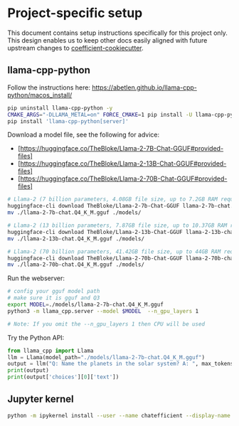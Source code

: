 # Project-specific setup

This document contains setup instructions specifically for this project only. This design enables
us to keep other docs easily aligned with future upstream changes to
[coefficient-cookiecutter](https://github.com/CoefficientSystems/coefficient-cookiecutter/).


## llama-cpp-python

Follow the instructions here: https://abetlen.github.io/llama-cpp-python/macos_install/

```sh
pip uninstall llama-cpp-python -y
CMAKE_ARGS="-DLLAMA_METAL=on" FORCE_CMAKE=1 pip install -U llama-cpp-python --no-cache-dir
pip install 'llama-cpp-python[server]'
```

Download a model file, see the following for advice:
  - [https://huggingface.co/TheBloke/Llama-2-7B-Chat-GGUF#provided-files]
  - [https://huggingface.co/TheBloke/Llama-2-13B-Chat-GGUF#provided-files]
  - [https://huggingface.co/TheBloke/Llama-2-70B-Chat-GGUF#provided-files]

```sh
# Llama-2 (7 billion parameters, 4.08GB file size, up to 7.2GB RAM required to run)
huggingface-cli download TheBloke/Llama-2-7b-Chat-GGUF llama-2-7b-chat.Q4_K_M.gguf --local-dir . --local-dir-use-symlinks False
mv ./llama-2-7b-chat.Q4_K_M.gguf ./models/

# Llama-2 (13 billion parameters, 7.87GB file size, up to 10.37GB RAM required to run)
huggingface-cli download TheBloke/Llama-2-13b-Chat-GGUF llama-2-13b-chat.Q4_K_M.gguf --local-dir . --local-dir-use-symlinks False
mv ./llama-2-13b-chat.Q4_K_M.gguf ./models/

# Llama-2 (70 billion parameters, 41.42GB file size, up to 44GB RAM required to run)
huggingface-cli download TheBloke/Llama-2-70b-Chat-GGUF llama-2-70b-chat.Q4_K_M.gguf --local-dir . --local-dir-use-symlinks False
mv ./llama-2-70b-chat.Q4_K_M.gguf ./models/
```

Run the webserver:

```sh
# config your gguf model path
# make sure it is gguf and Q3
export MODEL=./models/llama-2-7b-chat.Q4_K_M.gguf
python3 -m llama_cpp.server --model $MODEL  --n_gpu_layers 1

# Note: If you omit the --n_gpu_layers 1 then CPU will be used
```

Try the Python API:

```python
from llama_cpp import Llama
llm = Llama(model_path="./models/llama-2-7b-chat.Q4_K_M.gguf")
output = llm("Q: Name the planets in the solar system? A: ", max_tokens=64, stop=["Q:", "\n"], echo=True)
print(output)
print(output['choices'][0]['text'])
```


## Jupyter kernel

```sh
python -m ipykernel install --user --name chatefficient --display-name "Python (chatefficient)"
```

